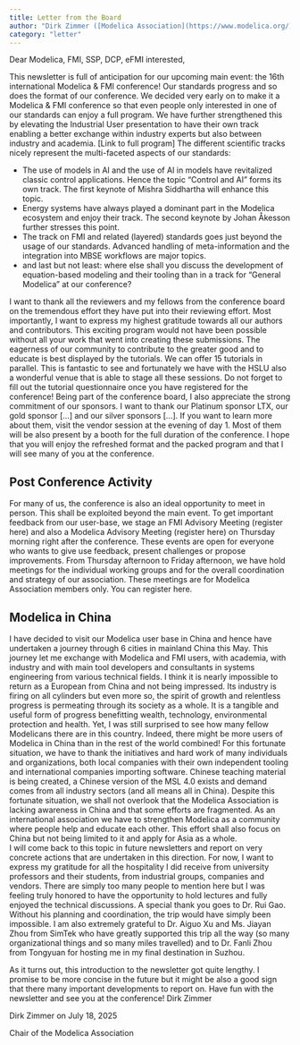 ```yaml
---
title: Letter from the Board
author: "Dirk Zimmer ([Modelica Association](https://www.modelica.org/))"
category: "letter"
---
```


<still draft state>
<links to be added>



Dear Modelica, FMI, SSP, DCP, eFMI interested,

This newsletter is full of anticipation for our upcoming main event: the 16th international Modelica & FMI conference!
Our standards progress and so does the format of our conference. We decided very early on to make it a Modelica & FMI conference so that even people only interested in one of our standards can enjoy a full program. We have further strengthened this by elevating the Industrial User presentation to have their own track enabling a better exchange within industry experts but also between industry and academia. 
[Link to full program]
The different scientific tracks nicely represent the multi-faceted aspects of our standards: 

- The use of models in AI and the use of AI in models have revitalized classic control applications. Hence the topic “Control and AI” forms its own track. The first keynote of Mishra Siddhartha will enhance this topic.
- Energy systems have always played a dominant part in the Modelica ecosystem and enjoy their track. The second keynote by Johan Åkesson further stresses this point.
- The track on FMI and related (layered) standards goes just beyond the usage of our standards. Advanced handling of meta-information and the integration into MBSE workflows are major topics.
- and last but not least: where else shall you discuss the development of equation-based modeling and their tooling than in a track for “General Modelica” at our conference?

I want to thank all the reviewers and my fellows from the conference board on the tremendous effort they have put into their reviewing effort. Most importantly, I want to express my highest gratitude towards all our authors and contributors. This exciting program would not have been possible without all your work that went into creating these submissions. 
The eagerness of our community to contribute to the greater good and to educate is best displayed by the tutorials. We can offer 15 tutorials in parallel. This is fantastic to see and fortunately we have with the HSLU also a wonderful venue that is able to stage all these sessions. Do not forget to fill out the tutorial questionnaire once you have registered for the conference!
Being part of the conference board, I also appreciate the strong commitment of our sponsors. I want to thank our Platinum sponsor LTX, our gold sponsor […]  and our silver sponsors […]. If you want to learn more about them, visit the vendor session at the evening of day 1. Most of them will be also present by a booth for the full duration of the conference. 
I hope that you will enjoy the refreshed format and the packed program and that I will see many of you at the conference.

## Post Conference Activity

For many of us, the conference is also an ideal opportunity to meet in person. This shall be exploited beyond the main event. 
To get important feedback from our user-base, we stage an FMI Advisory Meeting (register here) and also a Modelica Advisory Meeting (register here) on Thursday morning right after the conference. These events are open for everyone who wants to give use feedback, present challenges or propose improvements.
From Thursday afternoon to Friday afternoon, we have hold meetings for the individual working groups and for the overall coordination and strategy of our association. 
These meetings are for Modelica Association members only. You can register here. 

## Modelica in China

I have decided to visit our Modelica user base in China and hence have undertaken a journey through 6 cities in mainland China this May. This journey let me exchange with Modelica and FMI users, with academia, with industry and with main tool developers and consultants in systems engineering from various technical fields.
I think it is nearly impossible to return as a European from China and not being impressed. Its industry is firing on all cylinders but even more so, the spirit of growth and relentless progress is permeating through its society as a whole. It is a tangible and useful form of progress benefitting wealth, technology, environmental protection and health.
Yet, I was still surprised to see how many fellow Modelicans there are in this country. Indeed, there might be more users of Modelica in China than in the rest of the world combined!
For this fortunate situation, we have to thank the initiatives and hard work of many individuals and organizations, both local companies with their own independent tooling and international companies importing software. Chinese teaching material is being created, a Chinese version of the MSL 4.0 exists and demand comes from all industry sectors (and all means all in China).
Despite this fortunate situation, we shall not overlook that the Modelica Association is lacking awareness in China and that some efforts are fragmented. As an international association we have to strengthen Modelica as a community where people help and educate each other. This effort shall also focus on China but not being limited to it and apply for Asia as a whole.  
I will come back to this topic in future newsletters and report on very concrete actions that are undertaken in this direction. For now, I want to express my gratitude for all the hospitality I did receive from university professors and their students, from industrial groups, companies and vendors. There are simply too many people to mention here but I was feeling truly honored to have the opportunity to hold lectures and fully enjoyed the technical discussions.
A special thank you goes to Dr. Rui Gao. Without his planning and coordination, the trip would have simply been impossible. I am also extremely grateful to Dr. Aiguo Xu and Ms. Jiayan Zhou from SimTek who have greatly supported this trip all the way (so many organizational things and so many miles travelled) and to Dr. Fanli Zhou from Tongyuan for hosting me in my final destination in Suzhou.

As it turns out, this introduction to the newsletter got quite lengthy. I promise to be more concise in the future but it might be also a good sign that there many important developments to report on. 
Have fun with the newsletter and see you at the conference!
Dirk Zimmer


Dirk Zimmer on July 18, 2025

Chair of the Modelica Association
